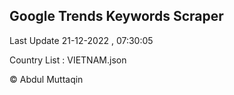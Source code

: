 

## Google Trends Keywords Scraper 
 
Last Update 21-12-2022 , 07:30:05

Country List :
VIETNAM.json



© Abdul Muttaqin 
